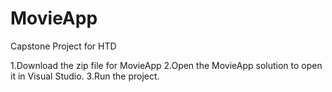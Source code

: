 # MovieApp
Capstone Project for HTD

1.Download the zip file for MovieApp
2.Open the MovieApp solution to open it in Visual Studio.
3.Run the project.
